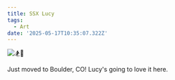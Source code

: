 ```yaml
---
title: SSX Lucy
tags:
  - Art
date: '2025-05-17T10:35:07.322Z'
---
```


![🏂🐶](http://res.cloudinary.com/cpadilla/image/upload/v1744033513/chrisdpadilla/blog/art/cuwuizq3t2ekor8wphrs.jpg)

Just moved to Boulder, CO! Lucy's going to love it here.
